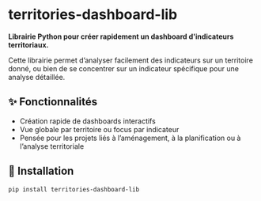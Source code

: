 # territories-dashboard-lib

**Librairie Python pour créer rapidement un dashboard d'indicateurs territoriaux.**

Cette librairie permet d’analyser facilement des indicateurs sur un territoire donné, ou bien de se concentrer sur un indicateur spécifique pour une analyse détaillée.

## ✨ Fonctionnalités

-   Création rapide de dashboards interactifs
-   Vue globale par territoire ou focus par indicateur
-   Pensée pour les projets liés à l’aménagement, à la planification ou à l’analyse territoriale

## 🔧 Installation

```bash
pip install territories-dashboard-lib
```
